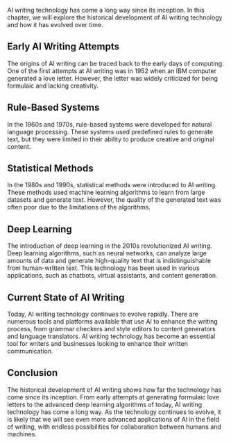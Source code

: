 
AI writing technology has come a long way since its inception. In this chapter, we will explore the historical development of AI writing technology and how it has evolved over time.

Early AI Writing Attempts
-------------------------

The origins of AI writing can be traced back to the early days of computing. One of the first attempts at AI writing was in 1952 when an IBM computer generated a love letter. However, the letter was widely criticized for being formulaic and lacking creativity.

Rule-Based Systems
------------------

In the 1960s and 1970s, rule-based systems were developed for natural language processing. These systems used predefined rules to generate text, but they were limited in their ability to produce creative and original content.

Statistical Methods
-------------------

In the 1980s and 1990s, statistical methods were introduced to AI writing. These methods used machine learning algorithms to learn from large datasets and generate text. However, the quality of the generated text was often poor due to the limitations of the algorithms.

Deep Learning
-------------

The introduction of deep learning in the 2010s revolutionized AI writing. Deep learning algorithms, such as neural networks, can analyze large amounts of data and generate high-quality text that is indistinguishable from human-written text. This technology has been used in various applications, such as chatbots, virtual assistants, and content generation.

Current State of AI Writing
---------------------------

Today, AI writing technology continues to evolve rapidly. There are numerous tools and platforms available that use AI to enhance the writing process, from grammar checkers and style editors to content generators and language translators. AI writing technology has become an essential tool for writers and businesses looking to enhance their written communication.

Conclusion
----------

The historical development of AI writing shows how far the technology has come since its inception. From early attempts at generating formulaic love letters to the advanced deep learning algorithms of today, AI writing technology has come a long way. As the technology continues to evolve, it is likely that we will see even more advanced applications of AI in the field of writing, with endless possibilities for collaboration between humans and machines.
